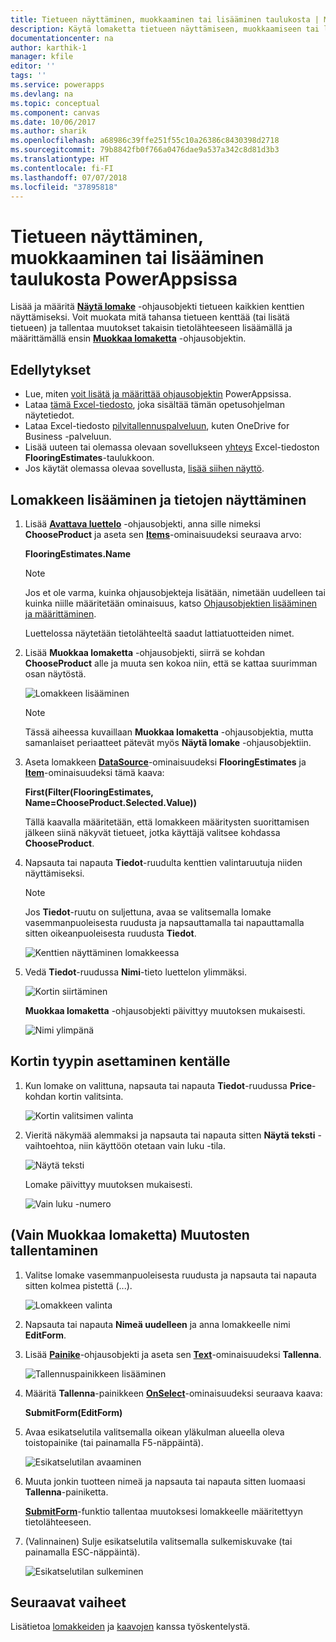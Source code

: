```yaml
---
title: Tietueen näyttäminen, muokkaaminen tai lisääminen taulukosta | Microsoft Docs
description: Käytä lomaketta tietueen näyttämiseen, muokkaamiseen tai lisäämiseen tietolähteesi taulukosta.
documentationcenter: na
author: karthik-1
manager: kfile
editor: ''
tags: ''
ms.service: powerapps
ms.devlang: na
ms.topic: conceptual
ms.component: canvas
ms.date: 10/06/2017
ms.author: sharik
ms.openlocfilehash: a68986c39ffe251f55c10a26386c8430398d2718
ms.sourcegitcommit: 79b8842fb0f766a0476dae9a537a342c8d81d3b3
ms.translationtype: HT
ms.contentlocale: fi-FI
ms.lasthandoff: 07/07/2018
ms.locfileid: "37895818"
---
```

# <a name="show-edit-or-add-a-record-from-a-table-in-powerapps"></a>Tietueen näyttäminen, muokkaaminen tai lisääminen taulukosta PowerAppsissa
Lisää ja määritä **[Näytä lomake](controls/control-form-detail.md)** -ohjausobjekti tietueen kaikkien kenttien näyttämiseksi. Voit muokata mitä tahansa tietueen kenttää (tai lisätä tietueen) ja tallentaa muutokset takaisin tietolähteeseen lisäämällä ja määrittämällä ensin **[Muokkaa lomaketta](controls/control-form-detail.md)** -ohjausobjektin.

## <a name="prerequisites"></a>Edellytykset

* Lue, miten [voit lisätä ja määrittää ohjausobjektin](add-configure-controls.md) PowerAppsissa.
* Lataa [tämä Excel-tiedosto](https://az787822.vo.msecnd.net/documentation/get-started-from-data/FlooringEstimates.xlsx), joka sisältää tämän opetusohjelman näytetiedot.
* Lataa Excel-tiedosto [pilvitallennuspalveluun](connections/cloud-storage-blob-connections.md), kuten OneDrive for Business -palveluun.
* Lisää uuteen tai olemassa olevaan sovellukseen [yhteys](add-data-connection.md) Excel-tiedoston **FlooringEstimates**-taulukkoon.
* Jos käytät olemassa olevaa sovellusta, [lisää siihen näyttö](add-screen-context-variables.md).

## <a name="add-a-form-and-show-data"></a>Lomakkeen lisääminen ja tietojen näyttäminen
1. Lisää **[Avattava luettelo](controls/control-drop-down.md)** -ohjausobjekti, anna sille nimeksi **ChooseProduct** ja aseta sen **[Items](controls/properties-core.md)**-ominaisuudeksi seuraava arvo:

    **FlooringEstimates.Name**

    > [!NOTE]
   > Jos et ole varma, kuinka ohjausobjekteja lisätään, nimetään uudelleen tai kuinka niille määritetään ominaisuus, katso [Ohjausobjektien lisääminen ja määrittäminen](add-configure-controls.md).

    Luettelossa näytetään tietolähteeltä saadut lattiatuotteiden nimet.

2. Lisää **Muokkaa lomaketta** -ohjausobjekti, siirrä se kohdan **ChooseProduct** alle ja muuta sen kokoa niin, että se kattaa suurimman osan näytöstä.

    ![Lomakkeen lisääminen](./media/add-form/add-a-form.png)

    > [!NOTE]
   > Tässä aiheessa kuvaillaan **Muokkaa lomaketta** -ohjausobjektia, mutta samanlaiset periaatteet pätevät myös **Näytä lomake** -ohjausobjektiin.

3. Aseta lomakkeen **[DataSource](controls/control-form-detail.md)**-ominaisuudeksi **FlooringEstimates** ja **[Item](controls/control-form-detail.md)**-ominaisuudeksi tämä kaava:

   **First(Filter(FlooringEstimates, Name=ChooseProduct.Selected.Value))**

   Tällä kaavalla määritetään, että lomakkeen määritysten suorittamisen jälkeen siinä näkyvät tietueet, jotka käyttäjä valitsee kohdassa **ChooseProduct**.

4. Napsauta tai napauta **Tiedot**-ruudulta kenttien valintaruutuja niiden näyttämiseksi.

    > [!NOTE]
   > Jos **Tiedot**-ruutu on suljettuna, avaa se valitsemalla lomake vasemmanpuoleisesta ruudusta ja napsauttamalla tai napauttamalla sitten oikeanpuoleisesta ruudusta **Tiedot**.

    ![Kenttien näyttäminen lomakkeessa](./media/add-form/checkbox.png)

5. Vedä **Tiedot**-ruudussa **Nimi**-tieto luettelon ylimmäksi.

    ![Kortin siirtäminen](./media/add-form/drag-field.png)

    **Muokkaa lomaketta** -ohjausobjekti päivittyy muutoksen mukaisesti.

    ![Nimi ylimpänä](./media/add-form/move-card-form.png)

## <a name="set-the-card-type-for-a-field"></a>Kortin tyypin asettaminen kentälle
1. Kun lomake on valittuna, napsauta tai napauta **Tiedot**-ruudussa **Price**-kohdan kortin valitsinta.

    ![Kortin valitsimen valinta](./media/add-form/price-card2.png)

2. Vieritä näkymää alemmaksi ja napsauta tai napauta sitten **Näytä teksti** -vaihtoehtoa, niin käyttöön otetaan vain luku -tila.

    ![Näytä teksti](./media/add-form/view-text.png)

    Lomake päivittyy muutoksen mukaisesti.

    ![Vain luku -numero](./media/add-form/read-only.png)  

## <a name="edit-form-only-save-changes"></a>(Vain Muokkaa lomaketta) Muutosten tallentaminen
1. Valitse lomake vasemmanpuoleisesta ruudusta ja napsauta tai napauta sitten kolmea pistettä (...).

   ![Lomakkeen valinta](./media/add-form/select-form.png)

2. Napsauta tai napauta **Nimeä uudelleen** ja anna lomakkeelle nimi **EditForm**.

3. Lisää **[Painike](controls/control-button.md)**-ohjausobjekti ja aseta sen **[Text](controls/properties-core.md)**-ominaisuudeksi **Tallenna**.

    ![Tallennuspainikkeen lisääminen](./media/add-form/save-button.png)  

4. Määritä **Tallenna**-painikkeen **[OnSelect](controls/properties-core.md)**-ominaisuudeksi seuraava kaava:

   **SubmitForm(EditForm)**

5. Avaa esikatselutila valitsemalla oikean yläkulman alueella oleva toistopainike (tai painamalla F5-näppäintä).

    ![Esikatselutilan avaaminen](./media/add-form/open-preview.png)

6. Muuta jonkin tuotteen nimeä ja napsauta tai napauta sitten luomaasi **Tallenna**-painiketta.

    **[SubmitForm](functions/function-form.md)**-funktio tallentaa muutoksesi lomakkeelle määritettyyn tietolähteeseen.

7. (Valinnainen) Sulje esikatselutila valitsemalla sulkemiskuvake (tai painamalla ESC-näppäintä).

    ![Esikatselutilan sulkeminen](./media/add-form/close-preview.png)

## <a name="next-steps"></a>Seuraavat vaiheet
Lisätietoa [lomakkeiden](working-with-forms.md) ja [kaavojen](working-with-formulas.md) kanssa työskentelystä.

